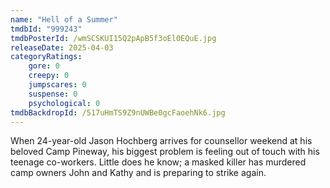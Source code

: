 ```yaml
---
name: "Hell of a Summer"
tmdbId: "999243"
tmdbPosterId: /wmSCSKUI15Q2pApB5f3oEl0EQuE.jpg
releaseDate: 2025-04-03
categoryRatings:
    gore: 0
    creepy: 0
    jumpscares: 0
    suspense: 0
    psychological: 0
tmdbBackdropId: /517uHmTS9Z9nUWBe0gcFaoehNk6.jpg
---
```

When 24-year-old Jason Hochberg arrives for counsellor weekend at his beloved Camp Pineway, his biggest problem is feeling out of touch with his teenage co-workers. Little does he know; a masked killer has murdered camp owners John and Kathy and is preparing to strike again.
